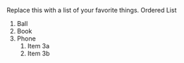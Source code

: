 Replace this with a list of your favorite things.
Ordered List
1. Ball
2. Book
3. Phone
   1. Item 3a
   2. Item 3b
